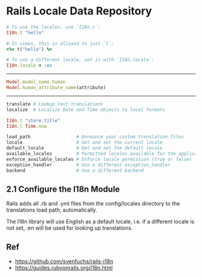 # Rails Locale Data Repository


```ruby
# To use the locales, use `I18n.t`:
I18n.t "hello"

# In views, this is aliased to just `t`:
<%= t("hello") %>

# To use a different locale, set it with `I18n.locale`:
I18n.locale = :es
```


---

```ruby
Model.model_name.human
Model.human_attribute_name(attribute)
```

---


```ruby
translate # Lookup text translations
localize  # Localize Date and Time objects to local formats
```

```ruby
I18n.t "store.title"
I18n.l Time.now
```

```ruby
load_path                 # Announce your custom translation files
locale                    # Get and set the current locale
default_locale            # Get and set the default locale
available_locales         # Permitted locales available for the application
enforce_available_locales # Enforce locale permission (true or false)
exception_handler         # Use a different exception_handler
backend                   # Use a different backend

```

## 2.1 Configure the I18n Module

Rails adds all .rb and .yml files from the config/locales directory to the translations load path, automatically.

The I18n library will use English as a default locale, i.e. if a different locale is not set, :en will be used for looking up translations.


## Ref

* <https://github.com/svenfuchs/rails-i18n>
* <https://guides.rubyonrails.org/i18n.html>